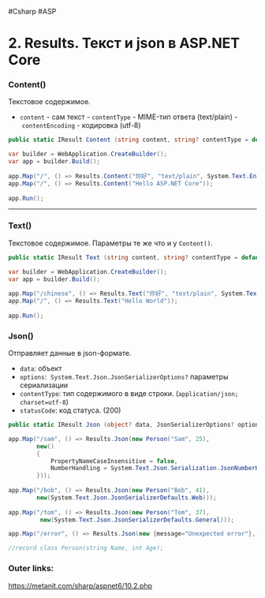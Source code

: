 #Csharp #ASP

# 2. Results. Текст и json в ASP.NET Core

### Content()
Текстовое содержимое.
- `content` - сам текст
- `contentType` - MIME-тип ответа (text/plain)
- `contentEncoding` - кодировка (utf-8)

```csharp
public static IResult Content (string content, string? contentType = default, System.Text.Encoding? contentEncoding = default);
```

```csharp
var builder = WebApplication.CreateBuilder();
var app = builder.Build();
 
app.Map("/", () => Results.Content("你好", "text/plain", System.Text.Encoding.Unicode));
app.Map("/", () => Results.Content("Hello ASP.NET Core"));
 
app.Run();
```

---
### Text()
Текстовое содержимое. Параметры те же что и у `Content()`.

```csharp
public static IResult Text (string content, string? contentType = default, System.Text.Encoding? contentEncoding = default);
```

```csharp
var builder = WebApplication.CreateBuilder();
var app = builder.Build();
 
app.Map("/chinese", () => Results.Text("你好", "text/plain", System.Text.Encoding.Unicode));
app.Map("/", () => Results.Text("Hello World"));
 
app.Run();
```

### Json()
Отправляет данные в json-формате.
- `data`: объект
- `options`:  `System.Text.Json.JsonSerializerOptions?` параметры сериализации
- `contentType`: тип содержимого в виде строки. (`application/json; charset=utf-8`)
- `statusCode`: код статуса. (200)

```csharp
public static IResult Json (object? data, JsonSerializerOptions? options = default, string? contentType = default, int? statusCode = default);
```

```csharp
app.Map("/sam", () => Results.Json(new Person("Sam", 25),
        new()
        {
            PropertyNameCaseInsensitive = false,
            NumberHandling = System.Text.Json.Serialization.JsonNumberHandling.WriteAsString
        }));
 
app.Map("/bob", () => Results.Json(new Person("Bob", 41), 
        new(System.Text.Json.JsonSerializerDefaults.Web))); 
 
app.Map("/tom", () => Results.Json(new Person("Tom", 37),
         new(System.Text.Json.JsonSerializerDefaults.General)));

app.Map("/error", () => Results.Json(new {message="Unexpected error"}, statusCode: 500));

//record class Person(string Name, int Age);
```

### Outer links:
https://metanit.com/sharp/aspnet6/10.2.php